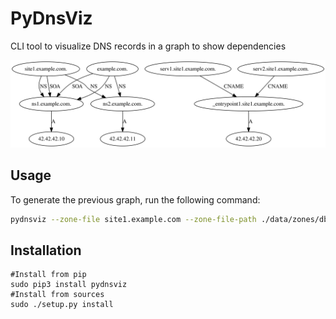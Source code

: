 PyDnsViz
========

CLI tool to visualize DNS records in a graph to show dependencies

![example.com](README.md.d/example.com.svg)

Usage
-----

To generate the previous graph, run the following command:
```bash
pydnsviz --zone-file site1.example.com --zone-file-path ./data/zones/db.site1.example.com --zone-file example.com --zone-file-path ./data/zones/db.example.com
```

Installation
------------

```
#Install from pip
sudo pip3 install pydnsviz
#Install from sources
sudo ./setup.py install
```
